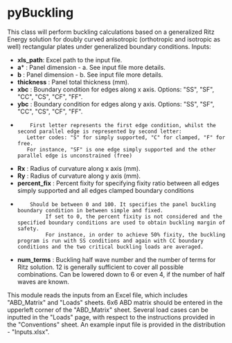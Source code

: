 # pyBuckling
This class will perform buckling calculations based on a generalized Ritz Energy solution for doubly curved anisotropic (orthotropic and isotropic as well) rectangular plates under generalized boundary conditions.
Inputs:
- **xls_path**: Excel path to the input file.
- **a*** : Panel dimension - a. See input file more details.
- **b** : Panel dimension - b. See input file more details.
- **thickness** : Panel total thickness (mm).
- **xbc** : Boundary condition for edges along x axis. Options: "SS", "SF", "CC", "CS", "CF", "FF".
- **ybc** : Boundary condition for edges along y axis. Options: "SS", "SF", "CC", "CS", "CF", "FF".
*         First letter represents the first edge condition, whilst the second parallel edge is represented by second letter:
         Letter codes: "S" for simply supported, "C" for clamped, "F" for free.
         For instance, "SF" is one edge simply supported and the other parallel edge is unconstrained (free)
- **Rx** : Radius of curvature along x axis (mm).
- **Ry** : Radius of curvature along y axis (mm).
- **percent_fix** : Percent fixity for specifying fixity ratio between all edges simply supported and all edges clamped boundary conditions
-         Should be between 0 and 100. It specifies the panel buckling boundary condition in between simple and fixed. 
               If set to 0, the percent fixity is not considered and the specified boundary conditions are used to obtain buckling margin of safety. 
               For instance, in order to achieve 50% fixity, the buckling program is run with SS conditions and again with CC boundary conditions and the two critical buckling loads are averaged.
- **num_terms** : Buckling half wave number and the number of terms for Ritz solution. 12 is generally sufficient to cover all possible combinations.
             Can be lowered down to 6 or even 4, if the number of half waves are known.

This module reads the inputs from an Excel file, which includes "ABD_Matrix" and "Loads" sheets. 6x6 ABD matrix should be entered in the upperleft corner of the "ABD_Matrix" sheet. Several load cases can be inputted in the "Loads" page, with respect to the instructions provided in the "Conventions" sheet. An example input file is provided in the distribution - "Inputs.xlsx".
